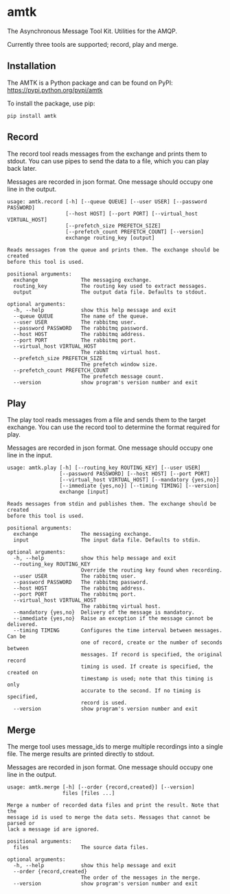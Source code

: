 # amtk
The Asynchronous Message Tool Kit. Utilities for the AMQP.

Currently three tools are supported; record, play and merge.

## Installation

The AMTK is a Python package and can be found on PyPI:
https://pypi.python.org/pypi/amtk

To install the package, use pip:
```
pip install amtk
```

## Record

The record tool reads messages from the exchange and prints
them to stdout. You can use pipes to send the data to a file,
which you can play back later.

Messages are recorded in json format. One message should occupy
one line in the output.


```
usage: amtk.record [-h] [--queue QUEUE] [--user USER] [--password PASSWORD]
                   [--host HOST] [--port PORT] [--virtual_host VIRTUAL_HOST]
                   [--prefetch_size PREFETCH_SIZE]
                   [--prefetch_count PREFETCH_COUNT] [--version]
                   exchange routing_key [output]

Reads messages from the queue and prints them. The exchange should be created
before this tool is used.

positional arguments:
  exchange              The messaging exchange.
  routing_key           The routing key used to extract messages.
  output                The output data file. Defaults to stdout.

optional arguments:
  -h, --help            show this help message and exit
  --queue QUEUE         The name of the queue.
  --user USER           The rabbitmq user.
  --password PASSWORD   The rabbitmq password.
  --host HOST           The rabbitmq address.
  --port PORT           The rabbitmq port.
  --virtual_host VIRTUAL_HOST
                        The rabbitmq virtual host.
  --prefetch_size PREFETCH_SIZE
                        The prefetch window size.
  --prefetch_count PREFETCH_COUNT
                        The prefetch message count.
  --version             show program's version number and exit
```

## Play

The play tool reads messages from a file and sends them to the
target exchange. You can use the record tool to determine the
format required for play.

Messages are recorded in json format. One message should occupy
one line in the input.


```
usage: amtk.play [-h] [--routing_key ROUTING_KEY] [--user USER]
                 [--password PASSWORD] [--host HOST] [--port PORT]
                 [--virtual_host VIRTUAL_HOST] [--mandatory {yes,no}]
                 [--immediate {yes,no}] [--timing TIMING] [--version]
                 exchange [input]

Reads messages from stdin and publishes them. The exchange should be created
before this tool is used.

positional arguments:
  exchange              The messaging exchange.
  input                 The input data file. Defaults to stdin.

optional arguments:
  -h, --help            show this help message and exit
  --routing_key ROUTING_KEY
                        Override the routing key found when recording.
  --user USER           The rabbitmq user.
  --password PASSWORD   The rabbitmq password.
  --host HOST           The rabbitmq address.
  --port PORT           The rabbitmq port.
  --virtual_host VIRTUAL_HOST
                        The rabbitmq virtual host.
  --mandatory {yes,no}  Delivery of the message is mandatory.
  --immediate {yes,no}  Raise an exception if the message cannot be delivered.
  --timing TIMING       Configures the time interval between messages. Can be
                        one of record, create or the number of seconds between
                        messages. If record is specified, the original record
                        timing is used. If create is specified, the created on
                        timestamp is used; note that this timing is only
                        accurate to the second. If no timing is specified,
                        record is used.
  --version             show program's version number and exit
```

## Merge

The merge tool uses message_ids to merge multiple recordings into a
single file. The merge results are printed directly to stdout.

Messages are recorded in json format. One message should occupy
one line in the output.


```
usage: amtk.merge [-h] [--order {record,created}] [--version]
                  files [files ...]

Merge a number of recorded data files and print the result. Note that the
message id is used to merge the data sets. Messages that cannot be parsed or
lack a message id are ignored.

positional arguments:
  files                 The source data files.

optional arguments:
  -h, --help            show this help message and exit
  --order {record,created}
                        The order of the messages in the merge.
  --version             show program's version number and exit
```
